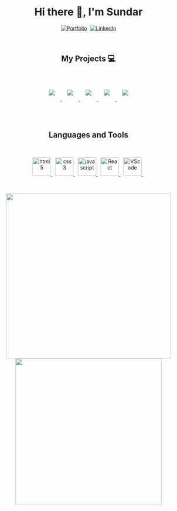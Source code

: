 <!-- Intro-->

<p>
<h1 align="center">Hi there 👋, I'm Sundar</h1>
</p>
<p align="center">
  <a href="https://sundar-2000.github.io/">
    <img src="https://img.shields.io/badge/-PORTFOLIO-%23ff69b4&?style=for-the-badge&logo=GoogleChrome&logoColor=fff" alt="Portfolio" /></a>&nbsp;
  <a href="https://www.linkedin.com/in/sundara-lingam/">
    <img src="https://img.shields.io/badge/Linkedin-0072b1?style=for-the-badge&logo=linkedin&logoColor=white" alt="LinkedIn" />
  </a>
</p>
<br />

<!--Projects -->

<h2 align="center">My Projects 💻</h2>
<br />
<p align="center">
   <a href="https://github.com/3-bro-grammers/Quizinato">
    <img  src="https://github-readme-stats.vercel.app/api/pin/?username=3-bro-grammers&repo=Quizinato&theme=radical" style="margin:15px" />
   </a> 
   <a href="https://github.com/sundar-2000/news-app">
    <img  src="https://github-readme-stats.vercel.app/api/pin/?username=sundar-2000&repo=news-app&theme=radical" style="margin:15px" />
   </a> 
   <a href="https://github.com/sundar-2000/justpay">
    <img  src="https://github-readme-stats.vercel.app/api/pin/?username=sundar-2000&repo=justpay&theme=radical" style="margin:15px" />
   </a> 
   <a href="https://github.com/sundar-2000/chatbot">
    <img  src="https://github-readme-stats.vercel.app/api/pin/?username=sundar-2000&repo=chatbot&theme=radical" style="margin:15px"/>
   </a> 
   <a href="https://github.com/sundar-2000/weatherapp">
    <img  src="https://github-readme-stats.vercel.app/api/pin/?username=sundar-2000&repo=weatherapp&theme=radical" style="margin:15px" />
   </a> 
</p>
<br />
<br />

<!--Languages-->
<p>
  <h2 align="center"> Languages and Tools</h2>
</p>
<br />
<p align="center">
  <a href="https://www.w3.org/html/" target="_blank"> 
    <img src="https://cdn.jsdelivr.net/gh/devicons/devicon/icons/html5/html5-original.svg" alt="html5" width="50" height="50" /> 
  </a> &nbsp;
  <a href="https://www.w3schools.com/css/" target="_blank"> 
    <img src="https://cdn.jsdelivr.net/gh/devicons/devicon/icons/css3/css3-original.svg" alt="css3" width="50" height="50" />
  </a> &nbsp;
  <a href="https://developer.mozilla.org/en-US/docs/Web/JavaScript" target="_blank"> 
    <img src="https://cdn.jsdelivr.net/gh/devicons/devicon/icons/javascript/javascript-original.svg" alt="javascript" width="50" height="50"/> 
  </a> &nbsp;
  <a href="https://reactjs.org/" target="_blank"> 
    <img src="https://cdn.jsdelivr.net/gh/devicons/devicon/icons/react/react-original.svg" alt="React" width="50" height="50"/>
  </a> &nbsp;
  <a href="https://code.visualstudio.com/">
    <img src="https://cdn.jsdelivr.net/gh/devicons/devicon/icons/vscode/vscode-original.svg" alt="VScode" width="50" height="50"/>
  </a> &nbsp;
</p>
<br />

<!-- Stats -->
<p align="center">
  <img src="https://github-readme-stats.vercel.app/api?username=sundar-2000&theme=radical&show_icons=true" width="450"/>
  <br />
  <img src="https://github-readme-stats.vercel.app/api/top-langs/?username=sundar-2000&layout=compact&theme=radical" width="400" />
</p>



<!--
**sundar-2000/sundar-2000** is a ✨ _special_ ✨ repository because its `README.md` (this file) appears on your GitHub profile.

Here are some ideas to get you started:

- 🔭 I’m currently working on ...
- 🌱 I’m currently learning ...
- 👯 I’m looking to collaborate on ...
- 🤔 I’m looking for help with ...
- 💬 Ask me about ...
- 📫 How to reach me: ...
- 😄 Pronouns: ...
- ⚡ Fun fact: ...
-->
